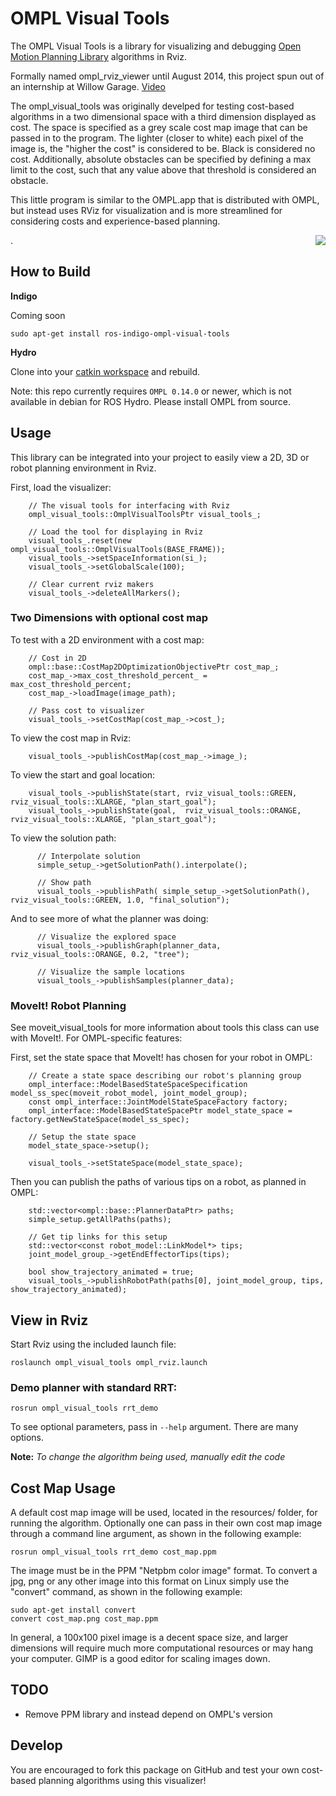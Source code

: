 # OMPL Visual Tools

The OMPL Visual Tools is a library for visualizing and debugging [Open Motion Planning Library](http://ompl.kavrakilab.org/) algorithms in Rviz. 

Formally named ompl_rviz_viewer until August 2014, this project spun out of an internship at Willow Garage. [Video](https://www.youtube.com/watch?v=RcGvi4Svd4k)

The ompl_visual_tools was originally develped for testing cost-based algorithms in a two dimensional space with a third dimension displayed as cost. 
The space is specified as a grey scale cost map image that can be passed in to the program. 
The lighter (closer to white) each pixel of the image is, the "higher the cost" is considered to be. Black is considered no cost. 
Additionally, absolute obstacles can be specified by defining a max limit to the cost, such that any value above that threshold is considered an obstacle.

This little program is similar to the OMPL.app that is distributed with OMPL, but instead uses RViz for visualization and is more 
streamlined for considering costs and experience-based planning.

<img align="right" src="https://raw.githubusercontent.com/davetcoleman/ompl_visual_tools/hydro-devel/screenshots/ompl_visual_tools.png" />
.

## How to Build

**Indigo**

Coming soon
```
sudo apt-get install ros-indigo-ompl-visual-tools
```

**Hydro**

Clone into your [catkin workspace](http://wiki.ros.org/catkin/Tutorials/create_a_workspace) and rebuild.

Note: this repo currently requires ``OMPL 0.14.0`` or newer, which is not available in debian for ROS Hydro. Please install OMPL from source.


## Usage

This library can be integrated into your project to easily view a 2D, 3D or robot planning environment in Rviz.

First, load the visualizer:

```
    // The visual tools for interfacing with Rviz
    ompl_visual_tools::OmplVisualToolsPtr visual_tools_;

    // Load the tool for displaying in Rviz
    visual_tools_.reset(new ompl_visual_tools::OmplVisualTools(BASE_FRAME));
    visual_tools_->setSpaceInformation(si_);
    visual_tools_->setGlobalScale(100);

    // Clear current rviz makers
    visual_tools_->deleteAllMarkers();
```

### Two Dimensions with optional cost map

To test with a 2D environment with a cost map:
```
    // Cost in 2D
    ompl::base::CostMap2DOptimizationObjectivePtr cost_map_;
    cost_map_->max_cost_threshold_percent_ = max_cost_threshold_percent;
    cost_map_->loadImage(image_path);

    // Pass cost to visualizer
    visual_tools_->setCostMap(cost_map_->cost_);
```

To view the cost map in Rviz:
```
    visual_tools_->publishCostMap(cost_map_->image_);
```

To view the start and goal location:
```
    visual_tools_->publishState(start, rviz_visual_tools::GREEN,  rviz_visual_tools::XLARGE, "plan_start_goal");
    visual_tools_->publishState(goal,  rviz_visual_tools::ORANGE, rviz_visual_tools::XLARGE, "plan_start_goal");
```

To view the solution path:
```
      // Interpolate solution
      simple_setup_->getSolutionPath().interpolate();
      
      // Show path
      visual_tools_->publishPath( simple_setup_->getSolutionPath(), rviz_visual_tools::GREEN, 1.0, "final_solution");
```

And to see more of what the planner was doing:
```
      // Visualize the explored space
      visual_tools_->publishGraph(planner_data, rviz_visual_tools::ORANGE, 0.2, "tree");
 
      // Visualize the sample locations
      visual_tools_->publishSamples(planner_data);
```

### MoveIt! Robot Planning

See moveit_visual_tools for more information about tools this class can use with MoveIt!. For OMPL-specific features:

First, set the state space that MoveIt! has chosen for your robot in OMPL:

```
    // Create a state space describing our robot's planning group
    ompl_interface::ModelBasedStateSpaceSpecification model_ss_spec(moveit_robot_model, joint_model_group);
    const ompl_interface::JointModelStateSpaceFactory factory;
    ompl_interface::ModelBasedStateSpacePtr model_state_space = factory.getNewStateSpace(model_ss_spec);

    // Setup the state space
    model_state_space->setup();

    visual_tools_->setStateSpace(model_state_space);
```

Then you can publish the paths of various tips on a robot, as planned in OMPL:
```
    std::vector<ompl::base::PlannerDataPtr> paths;
    simple_setup.getAllPaths(paths);

    // Get tip links for this setup
    std::vector<const robot_model::LinkModel*> tips;
    joint_model_group_->getEndEffectorTips(tips);

    bool show_trajectory_animated = true;
    visual_tools_->publishRobotPath(paths[0], joint_model_group, tips, show_trajectory_animated);
```

## View in Rviz

Start Rviz using the included launch file:

```
roslaunch ompl_visual_tools ompl_rviz.launch
```

### Demo planner with standard RRT:

```
rosrun ompl_visual_tools rrt_demo
```

To see optional parameters, pass in ``--help`` argument. There are many options.

**Note:** *To change the algorithm being used, manually edit the code*

## Cost Map Usage

A default cost map image will be used, located in the resources/ folder, for running the algorithm. 
Optionally one can pass in their own cost map image through a command line argument, as shown in the following example:

```
rosrun ompl_visual_tools rrt_demo cost_map.ppm
```

The image must be in the PPM "Netpbm color image" format. To convert a jpg, png or any other image into this format on Linux simply use the "convert" command, as shown in the following example:

```
sudo apt-get install convert
convert cost_map.png cost_map.ppm
```

In general, a 100x100 pixel image is a decent space size, and larger dimensions will require much more computational resources or may hang your computer. GIMP is a good editor for scaling images down.

## TODO

- Remove PPM library and instead depend on OMPL's version

## Develop

You are encouraged to fork this package on GitHub and test your own cost-based planning algorithms using this visualizer!